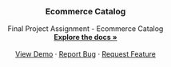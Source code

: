 
<a name="readme-top"></a>



<!-- PROJECT LOGO -->
<br />
<div align="center">
<h3 align="center">Ecommerce Catalog</h3>

  <p align="center">
   Final Project Assignment - Ecommerce Catalog
    <br />
    <a href="https://github.com/sidoelz123/ecommerce-catalog"><strong>Explore the docs »</strong></a>
    <br />
    <br />
    <a href="https://toko-ijaa.netlify.app">View Demo</a>
    ·
    <a href="https://github.com/sidoelz123/ecommerce-catalog/issues">Report Bug</a>
    ·
    <a href="https://github.com/sidoelz123/ecommerce-catalog/issues">Request Feature</a>
  </p>
</div>